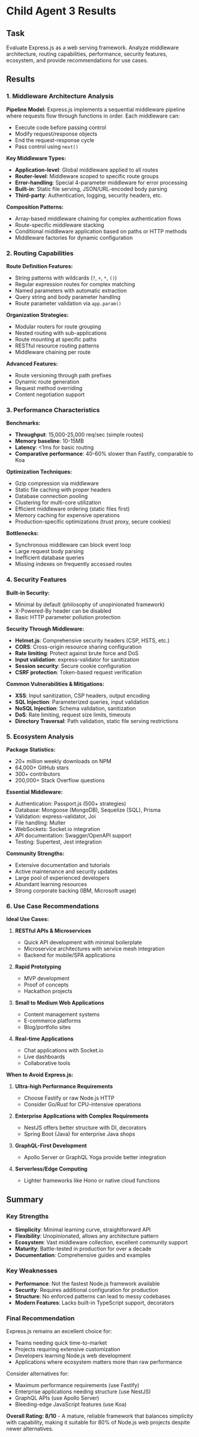 # Child Agent 3 Results

## Task
Evaluate Express.js as a web serving framework. Analyze middleware architecture, routing capabilities, performance, security features, ecosystem, and provide recommendations for use cases.

## Results

### 1. Middleware Architecture Analysis

**Pipeline Model:**
Express.js implements a sequential middleware pipeline where requests flow through functions in order. Each middleware can:
- Execute code before passing control
- Modify request/response objects
- End the request-response cycle
- Pass control using `next()`

**Key Middleware Types:**
- **Application-level**: Global middleware applied to all routes
- **Router-level**: Middleware scoped to specific route groups
- **Error-handling**: Special 4-parameter middleware for error processing
- **Built-in**: Static file serving, JSON/URL-encoded body parsing
- **Third-party**: Authentication, logging, security headers, etc.

**Composition Patterns:**
- Array-based middleware chaining for complex authentication flows
- Route-specific middleware stacking
- Conditional middleware application based on paths or HTTP methods
- Middleware factories for dynamic configuration

### 2. Routing Capabilities

**Route Definition Features:**
- String patterns with wildcards (`?`, `+`, `*`, `()`)
- Regular expression routes for complex matching
- Named parameters with automatic extraction
- Query string and body parameter handling
- Route parameter validation via `app.param()`

**Organization Strategies:**
- Modular routers for route grouping
- Nested routing with sub-applications
- Route mounting at specific paths
- RESTful resource routing patterns
- Middleware chaining per route

**Advanced Features:**
- Route versioning through path prefixes
- Dynamic route generation
- Request method overriding
- Content negotiation support

### 3. Performance Characteristics

**Benchmarks:**
- **Throughput**: 15,000-25,000 req/sec (simple routes)
- **Memory baseline**: 10-15MB
- **Latency**: <1ms for basic routing
- **Comparative performance**: 40-60% slower than Fastify, comparable to Koa

**Optimization Techniques:**
- Gzip compression via middleware
- Static file caching with proper headers
- Database connection pooling
- Clustering for multi-core utilization
- Efficient middleware ordering (static files first)
- Memory caching for expensive operations
- Production-specific optimizations (trust proxy, secure cookies)

**Bottlenecks:**
- Synchronous middleware can block event loop
- Large request body parsing
- Inefficient database queries
- Missing indexes on frequently accessed routes

### 4. Security Features

**Built-in Security:**
- Minimal by default (philosophy of unopinionated framework)
- X-Powered-By header can be disabled
- Basic HTTP parameter pollution protection

**Security Through Middleware:**
- **Helmet.js**: Comprehensive security headers (CSP, HSTS, etc.)
- **CORS**: Cross-origin resource sharing configuration
- **Rate limiting**: Protect against brute force and DoS
- **Input validation**: express-validator for sanitization
- **Session security**: Secure cookie configuration
- **CSRF protection**: Token-based request verification

**Common Vulnerabilities & Mitigations:**
- **XSS**: Input sanitization, CSP headers, output encoding
- **SQL Injection**: Parameterized queries, input validation
- **NoSQL Injection**: Schema validation, sanitization
- **DoS**: Rate limiting, request size limits, timeouts
- **Directory Traversal**: Path validation, static file serving restrictions

### 5. Ecosystem Analysis

**Package Statistics:**
- 20+ million weekly downloads on NPM
- 64,000+ GitHub stars
- 300+ contributors
- 200,000+ Stack Overflow questions

**Essential Middleware:**
- Authentication: Passport.js (500+ strategies)
- Database: Mongoose (MongoDB), Sequelize (SQL), Prisma
- Validation: express-validator, Joi
- File handling: Multer
- WebSockets: Socket.io integration
- API documentation: Swagger/OpenAPI support
- Testing: Supertest, Jest integration

**Community Strengths:**
- Extensive documentation and tutorials
- Active maintenance and security updates
- Large pool of experienced developers
- Abundant learning resources
- Strong corporate backing (IBM, Microsoft usage)

### 6. Use Case Recommendations

**Ideal Use Cases:**

1. **RESTful APIs & Microservices**
   - Quick API development with minimal boilerplate
   - Microservice architectures with service mesh integration
   - Backend for mobile/SPA applications

2. **Rapid Prototyping**
   - MVP development
   - Proof of concepts
   - Hackathon projects

3. **Small to Medium Web Applications**
   - Content management systems
   - E-commerce platforms
   - Blog/portfolio sites

4. **Real-time Applications**
   - Chat applications with Socket.io
   - Live dashboards
   - Collaborative tools

**When to Avoid Express.js:**

1. **Ultra-high Performance Requirements**
   - Choose Fastify or raw Node.js HTTP
   - Consider Go/Rust for CPU-intensive operations

2. **Enterprise Applications with Complex Requirements**
   - NestJS offers better structure with DI, decorators
   - Spring Boot (Java) for enterprise Java shops

3. **GraphQL-First Development**
   - Apollo Server or GraphQL Yoga provide better integration

4. **Serverless/Edge Computing**
   - Lighter frameworks like Hono or native cloud functions

## Summary

### Key Strengths
- **Simplicity**: Minimal learning curve, straightforward API
- **Flexibility**: Unopinionated, allows any architecture pattern
- **Ecosystem**: Vast middleware collection, excellent community support
- **Maturity**: Battle-tested in production for over a decade
- **Documentation**: Comprehensive guides and examples

### Key Weaknesses
- **Performance**: Not the fastest Node.js framework available
- **Security**: Requires additional configuration for production
- **Structure**: No enforced patterns can lead to messy codebases
- **Modern Features**: Lacks built-in TypeScript support, decorators

### Final Recommendation

Express.js remains an excellent choice for:
- Teams needing quick time-to-market
- Projects requiring extensive customization
- Developers learning Node.js web development
- Applications where ecosystem matters more than raw performance

Consider alternatives for:
- Maximum performance requirements (use Fastify)
- Enterprise applications needing structure (use NestJS)
- GraphQL APIs (use Apollo Server)
- Bleeding-edge JavaScript features (use Koa)

**Overall Rating: 8/10** - A mature, reliable framework that balances simplicity with capability, making it suitable for 80% of Node.js web projects despite newer alternatives.